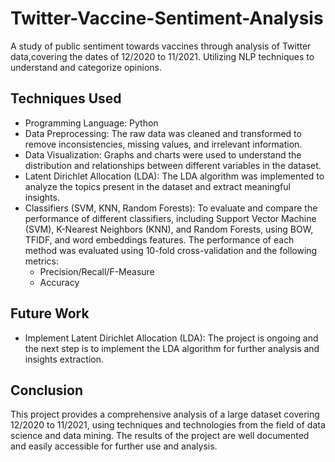 # Twitter-Vaccine-Sentiment-Analysis
A study of public sentiment towards vaccines through analysis of Twitter data,covering the dates of 12/2020 to 11/2021. Utilizing NLP techniques to understand and categorize opinions.

## Techniques Used
* Programming Language: Python
* Data Preprocessing: The raw data was cleaned and transformed to remove inconsistencies, missing values, and irrelevant information.
* Data Visualization: Graphs and charts were used to understand the distribution and relationships between different variables in the dataset.
* Latent Dirichlet Allocation (LDA): The LDA algorithm was implemented to analyze the topics present in the dataset and extract meaningful insights.
* Classifiers (SVM, KNN, Random Forests): To evaluate and compare the performance of different classifiers, including Support Vector Machine (SVM), K-Nearest Neighbors (KNN), and Random Forests, using BOW, TFIDF, and word embeddings features. The performance of each method was evaluated using 10-fold cross-validation and the following metrics:
    * Precision/Recall/F-Measure
    * Accuracy

## Future Work
* Implement Latent Dirichlet Allocation (LDA): The project is ongoing and the next step is to implement the LDA algorithm for further analysis and insights extraction.

## Conclusion
This project provides a comprehensive analysis of a large dataset covering 12/2020 to 11/2021, using techniques and technologies from the field of data science and data mining. The results of the project are well documented and easily accessible for further use and analysis.
